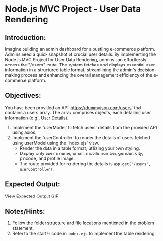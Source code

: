 # Node.js MVC Project - User Data Rendering

## Introduction:

Imagine building an admin dashboard for a bustling e-commerce platform. Admins need a quick snapshot of crucial user details. By implementing the Node.js MVC Project for User Data Rendering, admins can effortlessly access the "/users" route. The system fetches and displays essential user information in a structured table format, streamlining the admin's decision-making process and enhancing the overall management efficiency of the e-commerce platform.

## Objectives:

You have been provided an API 'https://dummyjson.com/users' that contains a users array. The array comprises objects, each detailing user information (e.g., [User Details](https://files.codingninjas.in/screenshot-2024-01-01-at-6-36-49-pm-34445.png)).

1. Implement the 'userModel' to fetch users' details from the provided API using axios.
2. Implement the 'userController' to render the details of users fetched using userModel using the 'index.ejs' view.
   - Render the data in a table format, utilizing your own styling.
   - Display only user's name, email, mobile number, gender, city, pincode, and profile image.
   - The route provided for rendering the details is `app.get("/users", userController)`.

## Expected Output:

[View Expected Output GIF](https://files.codingninjas.in/summativelec-5-27691.gif)

## Notes/Hints:

1. Follow the folder structure and file locations mentioned in the problem statement.
2. Refer to the starter code in `index.ejs` to implement the table rendering.
